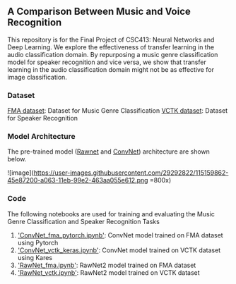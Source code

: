 ## A Comparison Between Music and Voice Recognition
This repository is for the Final Project of CSC413: Neural Networks and Deep Learning. We explore the effectiveness of transfer learning in the audio classification domain. By repurposing a music genre classification model for speaker recognition and vice versa, we show that transfer learning in the audio classification domain might not be as effective for image classification.

### Dataset
[FMA dataset](https://github.com/mdeff/fma): Dataset for Music Genre Classification
[VCTK dataset](https://datashare.ed.ac.uk/handle/10283/3443): Dataset for Speaker Recognition

### Model Architecture
The pre-trained model ([Rawnet](https://github.com/Jungjee/RawNet) and [ConvNet](https://github.com/pushnyakov/WWWMusicalGenreRecognitionChallenge)) architecture are shown below.

![image](https://user-images.githubusercontent.com/29292822/115159862-45e87200-a063-11eb-99e2-463aa055e612.png =800x)

### Code
The following notebooks are used for training and evaluating the Music Genre Classification and Speaker Recognition Tasks
1. ['ConvNet_fma_pytorch.ipynb']: ConvNet model trained on FMA dataset using Pytorch
2. ['ConvNet_vctk_keras.ipynb']: ConvNet model trained on VCTK dataset using Kares
3. ['RawNet_fma.ipynb']: RawNet2 model trained on FMA dataset
4. ['RawNet_vctk.ipynb']: RawNet2 model trained on VCTK dataset

['ConvNet_fma_pytorch.ipynb']: https://github.com/markohuang/csc413-final-project/blob/main/ConvNet_fma_pytorch.ipynb
['ConvNet_vctk_keras.ipynb']: https://github.com/markohuang/csc413-final-project/blob/main/ConvNet_vctk_keras.ipynb
['RawNet_fma.ipynb']: https://github.com/markohuang/csc413-final-project/blob/main/RawNet_fma.ipynb
['RawNet_vctk.ipynb']: https://github.com/markohuang/csc413-final-project/blob/main/RawNet_vctk.ipynb

